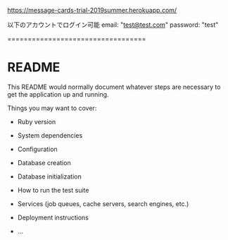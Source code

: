 https://message-cards-trial-2019summer.herokuapp.com/

以下のアカウントでログイン可能
email: "test@test.com"
password: "test"

==================================
# README

This README would normally document whatever steps are necessary to get the
application up and running.

Things you may want to cover:

* Ruby version

* System dependencies

* Configuration

* Database creation

* Database initialization

* How to run the test suite

* Services (job queues, cache servers, search engines, etc.)

* Deployment instructions

* ...
